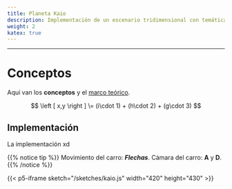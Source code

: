 ```yaml
---
title: Planeta Kaio
description: Implementación de un escenario tridimensional con temática del Planeta Kaio de Dragon Ball. Se usan conceptos de espacios, cámara, perspectiva y texturas.
weight: 2
katex: true
---
```


<!-- {{% notice warning %}}
**Workshop**  
Implement an image processing web app supporting different image kernels and supporting:  
**-** Image histogram visualization.  
**-** Different lightness (coloring brightness) tools.
{{% /notice %}} -->

---

# Conceptos

Aquí van los **conceptos** y el [marco teórico](https://en.wikipedia.org/wiki/Kernel_%28image_processing%29#Convolution).

$$
\left [ x,y \right ]
\=
(i\cdot 1) + (h\cdot 2) + (g\cdot 3)
$$

## Implementación

La implementación xd

{{% notice tip %}}
Movimiento del carro: _**Flechas**_. Cámara del carro: **A** y **D**.
{{% /notice %}}

<!-- {{< p5-iframe sketch="/sketches/kaio.js" width="1320" height="830" >}} -->
{{< p5-iframe sketch="/sketches/kaio.js" width="420" height="430" >}}